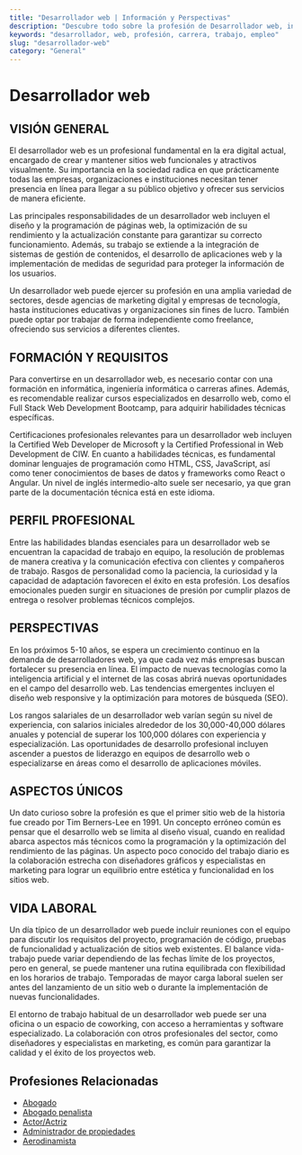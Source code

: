 ```yaml
---
title: "Desarrollador web | Información y Perspectivas"
description: "Descubre todo sobre la profesión de Desarrollador web, incluyendo responsabilidades, requisitos y oportunidades."
keywords: "desarrollador, web, profesión, carrera, trabajo, empleo"
slug: "desarrollador-web"
category: "General"
---
```


# Desarrollador web

## VISIÓN GENERAL

El desarrollador web es un profesional fundamental en la era digital actual, encargado de crear y mantener sitios web funcionales y atractivos visualmente. Su importancia en la sociedad radica en que prácticamente todas las empresas, organizaciones e instituciones necesitan tener presencia en línea para llegar a su público objetivo y ofrecer sus servicios de manera eficiente.

Las principales responsabilidades de un desarrollador web incluyen el diseño y la programación de páginas web, la optimización de su rendimiento y la actualización constante para garantizar su correcto funcionamiento. Además, su trabajo se extiende a la integración de sistemas de gestión de contenidos, el desarrollo de aplicaciones web y la implementación de medidas de seguridad para proteger la información de los usuarios.

Un desarrollador web puede ejercer su profesión en una amplia variedad de sectores, desde agencias de marketing digital y empresas de tecnología, hasta instituciones educativas y organizaciones sin fines de lucro. También puede optar por trabajar de forma independiente como freelance, ofreciendo sus servicios a diferentes clientes.

## FORMACIÓN Y REQUISITOS

Para convertirse en un desarrollador web, es necesario contar con una formación en informática, ingeniería informática o carreras afines. Además, es recomendable realizar cursos especializados en desarrollo web, como el Full Stack Web Development Bootcamp, para adquirir habilidades técnicas específicas.

Certificaciones profesionales relevantes para un desarrollador web incluyen la Certified Web Developer de Microsoft y la Certified Professional in Web Development de CIW. En cuanto a habilidades técnicas, es fundamental dominar lenguajes de programación como HTML, CSS, JavaScript, así como tener conocimientos de bases de datos y frameworks como React o Angular. Un nivel de inglés intermedio-alto suele ser necesario, ya que gran parte de la documentación técnica está en este idioma.

## PERFIL PROFESIONAL

Entre las habilidades blandas esenciales para un desarrollador web se encuentran la capacidad de trabajo en equipo, la resolución de problemas de manera creativa y la comunicación efectiva con clientes y compañeros de trabajo. Rasgos de personalidad como la paciencia, la curiosidad y la capacidad de adaptación favorecen el éxito en esta profesión. Los desafíos emocionales pueden surgir en situaciones de presión por cumplir plazos de entrega o resolver problemas técnicos complejos.

## PERSPECTIVAS

En los próximos 5-10 años, se espera un crecimiento continuo en la demanda de desarrolladores web, ya que cada vez más empresas buscan fortalecer su presencia en línea. El impacto de nuevas tecnologías como la inteligencia artificial y el internet de las cosas abrirá nuevas oportunidades en el campo del desarrollo web. Las tendencias emergentes incluyen el diseño web responsive y la optimización para motores de búsqueda (SEO).

Los rangos salariales de un desarrollador web varían según su nivel de experiencia, con salarios iniciales alrededor de los 30,000-40,000 dólares anuales y potencial de superar los 100,000 dólares con experiencia y especialización. Las oportunidades de desarrollo profesional incluyen ascender a puestos de liderazgo en equipos de desarrollo web o especializarse en áreas como el desarrollo de aplicaciones móviles.

## ASPECTOS ÚNICOS

Un dato curioso sobre la profesión es que el primer sitio web de la historia fue creado por Tim Berners-Lee en 1991. Un concepto erróneo común es pensar que el desarrollo web se limita al diseño visual, cuando en realidad abarca aspectos más técnicos como la programación y la optimización del rendimiento de las páginas. Un aspecto poco conocido del trabajo diario es la colaboración estrecha con diseñadores gráficos y especialistas en marketing para lograr un equilibrio entre estética y funcionalidad en los sitios web.

## VIDA LABORAL

Un día típico de un desarrollador web puede incluir reuniones con el equipo para discutir los requisitos del proyecto, programación de código, pruebas de funcionalidad y actualización de sitios web existentes. El balance vida-trabajo puede variar dependiendo de las fechas límite de los proyectos, pero en general, se puede mantener una rutina equilibrada con flexibilidad en los horarios de trabajo. Temporadas de mayor carga laboral suelen ser antes del lanzamiento de un sitio web o durante la implementación de nuevas funcionalidades.

El entorno de trabajo habitual de un desarrollador web puede ser una oficina o un espacio de coworking, con acceso a herramientas y software especializado. La colaboración con otros profesionales del sector, como diseñadores y especialistas en marketing, es común para garantizar la calidad y el éxito de los proyectos web.
## Profesiones Relacionadas

- [Abogado](/profesiones/abogado/)
- [Abogado penalista](/profesiones/abogado-penalista/)
- [Actor/Actriz](/profesiones/actor-actriz/)
- [Administrador de propiedades](/profesiones/administrador-de-propiedades/)
- [Aerodinamista](/profesiones/aerodinamista/)

